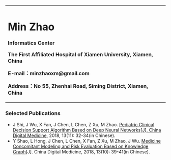 <div>
<table border="0">
  <tr>
    <td width="99.9%">
      <h1>Min Zhao</h1>
      <p><b>Informatics Center</b></p>
      <p><b>The First Affiliated Hospital of Xiamen University, Xiamen, China</b></p>
      <p><b>E-mail：minzhaoxm@gmail.com</b></p>
      <p><b>Address：No 55, Zhenhai Road, Siming District, Xiamen, China</b></p>
    </td>
    <td width="0.1%">
    </td>
  </tr>
</table>
</div>

### Selected Publications
- J Shi, J Wu, X Fan, J Chen, L Chen, Z Xu, M Zhao. [Pediatric Clinical Decision Support Algorithm Based on Deep Neural Networks[J]. China Digital Medicine](http://www.cnki.com.cn/Article/CJFDTotal-YISZ201811012.htm), 2018, 13(11): 32-34(in Chinese).
- Y Shao, L Hong, J Chen, L Chen, X Fan, Z Xu, M Zhao, J Wu. [Medicine Concomitant Modeling and Risk Evaluation Based on Knowledge Graph](http://www.cnki.com.cn/Article/CJFDTOTAL-YISZ201810015.htm)[J]. China Digital Medicine, 2018, 13(10): 39-41(in Chinese).
